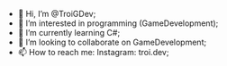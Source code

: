 - 👋 Hi, I’m @TroiGDev;
- 👀 I’m interested in programming (GameDevelopment);
- 🌱 I’m currently learning C#;
- 💞️ I’m looking to collaborate on GameDevelopment;
- 📫 How to reach me: Instagram: troi.dev;

<!---
TroiGDev/TroiGDev is a ✨ special ✨ repository because its `README.md` (this file) appears on your GitHub profile.
You can click the Preview link to take a look at your changes.
--->
